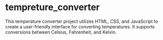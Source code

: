 # tempreture_converter
This temperature converter project utilizes HTML, CSS, and JavaScript to create a user-friendly interface for converting temperatures. It supports conversions between Celsius, Fahrenheit, and Kelvin.
